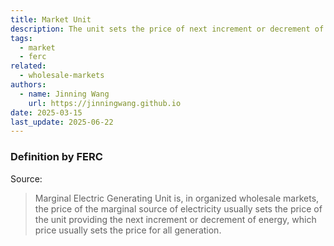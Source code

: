 ```yaml
---
title: Market Unit
description: The unit sets the price of next increment or decrement of energy.
tags:
  - market
  - ferc
related:
  - wholesale-markets
authors:
  - name: Jinning Wang
    url: https://jinningwang.github.io
date: 2025-03-15
last_update: 2025-06-22
---
```


### Definition by FERC

Source: <d-cite key="ferc2020glossary"></d-cite>

> Marginal Electric Generating Unit is, in organized wholesale markets, the price of the marginal source of electricity usually sets the price of the unit providing the next increment or decrement of energy, which price usually sets the price for all generation.
